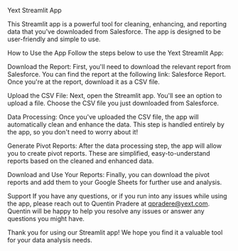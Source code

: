 Yext Streamlit App

This Streamlit app is a powerful tool for cleaning, enhancing, and reporting data that you've downloaded from Salesforce. The app is designed to be user-friendly and simple to use.

How to Use the App
Follow the steps below to use the Yext Streamlit App:

Download the Report: First, you'll need to download the relevant report from Salesforce. You can find the report at the following link: Salesforce Report. Once you're at the report, download it as a CSV file.

Upload the CSV File: Next, open the Streamlit app. You'll see an option to upload a file. Choose the CSV file you just downloaded from Salesforce.

Data Processing: Once you've uploaded the CSV file, the app will automatically clean and enhance the data. This step is handled entirely by the app, so you don't need to worry about it!

Generate Pivot Reports: After the data processing step, the app will allow you to create pivot reports. These are simplified, easy-to-understand reports based on the cleaned and enhanced data.

Download and Use Your Reports: Finally, you can download the pivot reports and add them to your Google Sheets for further use and analysis.

Support
If you have any questions, or if you run into any issues while using the app, please reach out to Quentin Pradere at qpradere@yext.com. Quentin will be happy to help you resolve any issues or answer any questions you might have.

Thank you for using our Streamlit app! We hope you find it a valuable tool for your data analysis needs.





